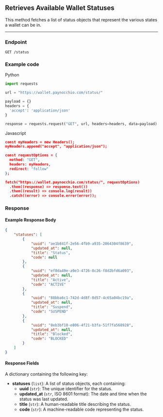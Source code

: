 ## Retrieves Available Wallet Statuses

This method fetches a list of status objects that represent the various states a wallet can be in.

---

### Endpoint
`GET /status`

### Example code
Python
```python
import requests

url = "https://wallet.paynocchio.com/status/"

payload = {}
headers = {
  'accept': 'application/json'
}

response = requests.request("GET", url, headers=headers, data=payload)
```
Javascript
```json
const myHeaders = new Headers();
myHeaders.append("accept", "application/json");

const requestOptions = {
  method: "GET",
  headers: myHeaders,
  redirect: "follow"
};

fetch("https://wallet.paynocchio.com/status/", requestOptions)
  .then((response) => response.text())
  .then((result) => console.log(result))
  .catch((error) => console.error(error));
```
### Response

#### Example Response Body
```json
{
    "statuses": [
        {
            "uuid": "ae1b841f-2e56-4fb9-a935-2064304f8639",
            "updated_at": null,
            "title": "Status",
            "code": null
        },
        {
            "uuid": "ef8da49e-a9e3-4726-8c26-f8d2bfd6a093",
            "updated_at": null,
            "title": "Active",
            "code": "ACTIVE"
        },
        {
            "uuid": "88bba6c1-742d-4d8f-8d57-4c65a04bc19a",
            "updated_at": null,
            "title": "Suspend",
            "code": "SUSPEND"
        },
        {
            "uuid": "0eb3bf10-e806-4f21-b3fa-51f7fa568928",
            "updated_at": null,
            "title": "Blocked",
            "code": "BLOCKED"
        }
    ]
}
```

#### Response Fields

A dictionary containing the following key:

- **statuses** (`list`): A list of status objects, each containing:
  - **uuid** (`str`): The unique identifier for the status.
  - **updated_at** (`str`, ISO 8601 format): The date and time when the status was last updated.
  - **title** (`str`): A human-readable title describing the status.
  - **code** (`str`): A machine-readable code representing the status.